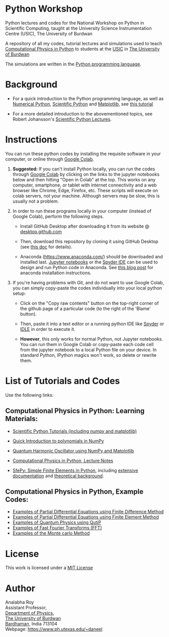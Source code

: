 Python Workshop
============================================

Python lectures and codes for the National Workshop on Python in Scientific Computing, taught at the University Science Instrumentation Centre (USIC), The University of Burdwan

A repository of all my codes, tutorial lectures and simulations used to teach [Computational Physics in Python](https://www.buruniv.ac.in/usic/Python%20Flyer2023.pdf) to students at the 
[USIC](https://www.buruniv.ac.in/usic/index.html) in [The University of Burdwan](https://www.buruniv.ac.in/)

The simulations are written in the [Python programming language](https://www.python.org/about/gettingstarted/).

Background
=========================

* For a quick introduction to the Python programming language, as well as [Numerical Python](https://numpy.org), [Scientific Python](https://scipy.org) and [Matplotlib](https://matplotlib.org), see [this tutorial](https://cs231n.github.io/python-numpy-tutorial/)

* For a more detailed introduction to the abovementioned topics, see Robert Johansson's [Scientific Python Lectures](https://github.com/jrjohansson/scientific-python-lectures).

# Instructions

You can run these python codes by installing the requisite software in your computer, or online through [Google Colab](https://colab.research.google.com/).

1. **Suggested:** If you can't install Python locally, you can run the codes through [Google Colab](https://colab.research.google.com/) by clicking on the links to the jupyter notebooks below and then hitting "Open in Colab" at the top. This works on any computer, smartphone, or tablet with internet connectivity and a web browser like Chrome, Edge, Firefox, etc. These scripts will execute on colab servers, not your machine. Although servers may be slow, this is usually not a problem.

2. In order to run these programs locally in your computer (instead of Google Colab), perform the following steps.

     * Install GitHub Desktop after downloading it from its website @ [desktop.github.com](https://desktop.github.com/)
       
     * Then, download this repository by cloning it using GitHub Desktop (see [this doc](https://docs.github.com/en/desktop/contributing-and-collaborating-using-github-desktop/adding-and-cloning-repositories/cloning-a-repository-from-github-to-github-desktop)  for details).
       
     * Anaconda (https://www.anaconda.com/) should be downloaded and installed last. [Jupyter notebooks](https://jupyter.org/) or the [Spyder IDE](https://www.spyder-ide.org/) can be used to design and run Python code in Anaconda. See [this blog post](https://fangohr.github.io/blog/installation-of-python-spyder-numpy-sympy-scipy-pytest-matplotlib-via-anaconda.html) for anaconda installation instructions.

3. If you're having problems with Git, and do not want to use Google Colab, you can simply copy-paste the codes individually into your local python setup:
   
   * Click on the "Copy raw contents" button on the top-right corner of the github page of a particular code (to the right of the 'Blame' button).
   
   * Then, paste it into a text editor or a running python IDE like [Spyder](https://www.spyder-ide.org/) or [IDLE](https://docs.python.org/3.11/library/idle.html) in order to execute it. 
   
   * **However**, this only works for normal Python, not Jupyter notebooks. You can run them in Google Colab or copy-paste each code cell from the jupyter notebook to a local Python file on your device. In standard Python, IPython magics won't work, so delete or rewrite them.

List of Tutorials and Codes
=========================

Use the following links:

## Computational Physics in Python: Learning Materials:

* [Scientific Python Tutorials (including numpy and matplotlib)](https://github.com/hariseldon99/scientific-python-lectures)

* [Quick Introduction to polynomials in NumPy](https://kitchingroup.cheme.cmu.edu/blog/2013/01/22/Polynomials-in-python/)

* [Quantum Harmonic Oscillator using NumPy and Matplotlib](https://github.com/hariseldon99/Quantum-Harmonic-Numpy)

* [Computational Physics in Python, Lecture Notes](https://github.com/hariseldon99/Lecture_Notes.odp)

* [SfePy: Simple Finite Elements in Python](https://sfepy.org/), including [extensive documentation](https://sfepy.org/doc-devel/documentation.html) and [theoretical background](https://sfepy.org/doc-devel/theory.html).

## Computational Physics in Python, Example Codes:

* [Examples of Partial Differential Equations using Finite Difference Method](PDE_FDM.ipynb)
* [Examples of Partial Differential Equations using Finite Element Method](PDE_FEM.ipynb)
* [Examples of Quantum Physics using QutiP](QUTIP.ipynb)
* [Examples of Fast Fourier Transforms (FFT)](FFT.ipynb)
* [Examples of the Monte carlo Method](MC.ipynb)

License
=======

This work is licensed under a [MIT License](LICENSE)

Author
=======

Analabha Roy  
Assistant Professor,  
[Department of Physics](https://sites.google.com/a/phys.buruniv.ac.in/physics/),  
[The University of Burdwan](https://www.buruniv.ac.in/)  
[Bardhaman](https://en.wikivoyage.org/wiki/Bardhaman), India 713104  
Webpage: https://www.ph.utexas.edu/~daneel
